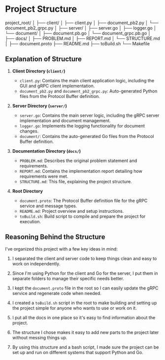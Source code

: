 # Project Structure

project_root/
│
├── client/
│   ├── client.py
│   ├── document_pb2.py
│   └── document_pb2_grpc.py
│
├── server/
│   ├── server.go
│   ├── logger.go
│   └── document/
│       ├── document.pb.go
│       └── document_grpc.pb.go
│
├── docs/
│   ├── PROBLEM.md
│   ├── REPORT.md
│   └── STRUCTURE.md
│
├── document.proto
├── README.md
├── toBuild.sh
└── Makefile

## Explanation of Structure

1. **Client Directory (`client/`)**
   - `client.py`: Contains the main client application logic, including the GUI and gRPC client implementation.
   - `document_pb2.py` and `document_pb2_grpc.py`: Auto-generated Python files from the Protocol Buffer definition.


2. **Server Directory (`server/`)**
   - `server.go`: Contains the main server logic, including the gRPC server implementation and document management.
   - `logger.go`: Implements the logging functionality for document changes.
   - `document/`: Contains the auto-generated Go files from the Protocol Buffer definition.

3. **Documentation Directory (`docs/`)**
   - `PROBLEM.md`: Describes the original problem statement and requirements.
   - `REPORT.md`: Contains the implementation report detailing how requirements were met.
   - `STRUCTURE.md`: This file, explaining the project structure.

4. **Root Directory**
   - `document.proto`: The Protocol Buffer definition file for the gRPC service and message types.
   - `README.md`: Project overview and setup instructions.
   - `toBuild.sh`: Build script to compile and prepare the project for execution.

## Reasoning Behind the Structure

I've organized this project with a few key ideas in mind:

1. I separated the client and server code to keep things clean and easy to work on independently.

2. Since I'm using Python for the client and Go for the server, I put them in separate folders to manage their specific needs better.

3. I kept the `document.proto` file in the root so I can easily update the gRPC service and regenerate code when needed.

4. I created a `toBuild.sh` script in the root to make building and setting up the project simple for anyone who wants to use or work on it.

5. I put all the docs in one place so it's easy to find information about the project.

6. The structure I chose makes it easy to add new parts to the project later without messing things up.

7. By using this structure and a bash script, I made sure the project can be set up and run on different systems that support Python and Go.

